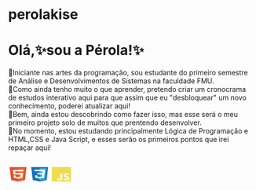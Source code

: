 # perolakise
<html>
  <head>
  </head>
  <body>
    <h1>Olá,✨sou a Pérola!✨</h1>
    <p> 🌸Iniciante nas artes da programação, sou estudante do primeiro semestre de Análise e Desenvolvimentos de Sistemas na faculdade FMU.<br/>
        🌸Como ainda tenho muito o que aprender, pretendo criar um cronocrama de estudos interativo aqui para que assim que eu "desbloquear" um novo conhecimento, poderei atualizar aqui!<br/>
        🌸Bem, ainda estou descobrindo como fazer isso, mas esse será o meu primeiro projeto solo de muitos que prentendo desenvolver.<br/>
        🌸No momento, estou estudando principalmente Lógica de Programação e HTML,CSS e Java Script, e esses serão os primeiros pontos que irei repaçar aqui!<br/>
<div style="display: inline_block"><br>
		<img align="center" alt="HTML5-icon" height="30" width="40" src="https://raw.githubusercontent.com/devicons/devicon/master/icons/html5/html5-original.svg"/>
	 <img align="center" alt="CSS-icon" height="30" width="40" src="https://raw.githubusercontent.com/devicons/devicon/master/icons/css3/css3-original.svg">
	<img align="center" alt="Js-icon" height="30" width="40" src="https://raw.githubusercontent.com/devicons/devicon/master/icons/javascript/javascript-plain.svg">
	  </div>
	</body>
  </html>
 

